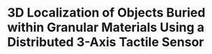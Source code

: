 # 3D Localization of Objects Buried within Granular Materials Using a Distributed 3-Axis Tactile Sensor
